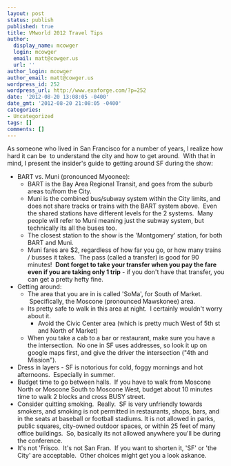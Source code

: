 ```yaml
---
layout: post
status: publish
published: true
title: VMworld 2012 Travel Tips
author:
  display_name: mcowger
  login: mcowger
  email: matt@cowger.us
  url: ''
author_login: mcowger
author_email: matt@cowger.us
wordpress_id: 252
wordpress_url: http://www.exaforge.com/?p=252
date: '2012-08-20 13:08:05 -0400'
date_gmt: '2012-08-20 21:08:05 -0400'
categories:
- Uncategorized
tags: []
comments: []
---
```

<p>As someone who lived in San Francisco for a number of years, I realize how hard it can be  to understand the city and how to get around.  With that in mind, I present the insider's guide to getting around SF during the show:</p>
<ul>
<li>BART vs. Muni (pronounced Myoonee):
<ul>
<li>BART is the Bay Area Regional Transit, and goes from the suburb areas to/from the City.</li>
<li>Muni is the combined bus/subway system within the City limits, and does not share tracks or trains with the BART system above.  Even the shared stations have different levels for the 2 systems.  Many people will refer to Muni meaning just the subway system, but technically its all the buses too.</li>
<li>The closest station to the show is the 'Montgomery' station, for both BART and Muni.</li>
<li>Muni fares are $2, regardless of how far you go, or how many trains / busses it takes.  The pass (called a transfer) is good for 90 minutes!  <strong>Dont forget to take your transfer when you pay the fare even if you are taking only 1 trip</strong> - if you don't have that transfer, you can get a pretty hefty fine.</li>
</ul>
</li>
<li>Getting around:
<ul>
<li>The area that you are in is called 'SoMa', for South of Market.  Specifically, the Moscone (pronounced Mawskonee) area.</li>
<li>Its pretty safe to walk in this area at night.  I certainly wouldn't worry about it.
<ul>
<li>Avoid the Civic Center area (which is pretty much West of 5th st and North of Market)</li>
</ul>
</li>
<li>When you take a cab to a bar or restaurant, make sure you have a the intersection.  No one in SF uses addresses, so look it up on google maps first, and give the driver the intersection ("4th and Mission").</li>
</ul>
</li>
<li>Dress in layers - SF is notorious for cold, foggy mornings and hot afternoons.  Especially in summer.</li>
<li>Budget time to go between halls.  If you have to walk from Moscone North or Moscone South to Moscone West, budget about 10 minutes time to walk 2 blocks and cross BUSY street.</li>
<li>Consider quitting smoking.  Really.  SF is very unfriendly towards smokers, and smoking is not permitted in restaurants, shops, bars, and in the seats at baseball or football stadiums. It is not allowed in parks, public squares, city-owned outdoor spaces, or within 25 feet of many office buildings.  So, basically its not allowed anywhere you'll be during the conference.</li>
<li>It's not 'Frisco.  It's not San Fran.  If you want to shorten it, 'SF' or 'the City' are acceptable.  Other choices might get you a look askance.</li>
</ul>
